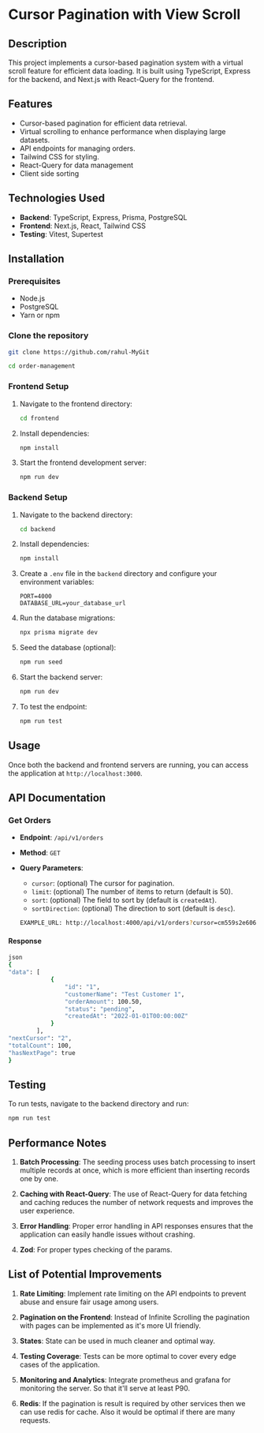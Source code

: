 # Cursor Pagination with View Scroll

## Description

This project implements a cursor-based pagination system with a virtual scroll feature for efficient data loading. It is built using TypeScript, Express for the backend, and Next.js with React-Query for the frontend.

## Features

- Cursor-based pagination for efficient data retrieval.
- Virtual scrolling to enhance performance when displaying large datasets.
- API endpoints for managing orders.
- Tailwind CSS for styling.
- React-Query for data management
- Client side sorting

## Technologies Used

- **Backend**: TypeScript, Express, Prisma, PostgreSQL
- **Frontend**: Next.js, React, Tailwind CSS
- **Testing**: Vitest, Supertest

## Installation


### Prerequisites

- Node.js
- PostgreSQL
- Yarn or npm

### Clone the repository

```bash
git clone https://github.com/rahul-MyGit

cd order-management
```

### Frontend Setup

1. Navigate to the frontend directory:

   ```bash
   cd frontend
   ```

2. Install dependencies:

   ```bash
   npm install
   ```

3. Start the frontend development server:

   ```bash
   npm run dev
   ```

### Backend Setup

1. Navigate to the backend directory:

   ```bash
   cd backend
   ```

2. Install dependencies:

   ```bash
   npm install
   ```

3. Create a `.env` file in the `backend` directory and configure your environment variables:

   ```
   PORT=4000
   DATABASE_URL=your_database_url
   ```

4. Run the database migrations:

   ```bash
   npx prisma migrate dev
   ```

5. Seed the database (optional):

   ```bash
   npm run seed
   ```

6. Start the backend server:

   ```bash
   npm run dev
   ```

7. To test the endpoint:

   ```bash
   npm run test
   ```

## Usage

Once both the backend and frontend servers are running, you can access the application at `http://localhost:3000`.

## API Documentation

### Get Orders

- **Endpoint**: `/api/v1/orders`
- **Method**: `GET`
- **Query Parameters**:
  - `cursor`: (optional) The cursor for pagination.
  - `limit`: (optional) The number of items to return (default is 50).
  - `sort`: (optional) The field to sort by (default is `createdAt`).
  - `sortDirection`: (optional) The direction to sort (default is `desc`).

  ```bash
  EXAMPLE_URL: http://localhost:4000/api/v1/orders?cursor=cm559s2e606adhpisycu46q8i&limit=50&sort=createdAt&sortDirection=desc
  ```

#### Response

```bash
json
{
"data": [
            {
                "id": "1",
                "customerName": "Test Customer 1",
                "orderAmount": 100.50,
                "status": "pending",
                "createdAt": "2022-01-01T00:00:00Z"
            }
        ],
"nextCursor": "2",
"totalCount": 100,
"hasNextPage": true
}
```


## Testing

To run tests, navigate to the backend directory and run:
```bash
npm run test
```


## Performance Notes

1. **Batch Processing**: The seeding process uses batch processing to insert multiple records at once, which is more efficient than inserting records one by one.

2. **Caching with React-Query**: The use of React-Query for data fetching and caching reduces the number of network requests and improves the user experience.

3. **Error Handling**: Proper error handling in API responses ensures that the application can easily handle issues without crashing.

4. **Zod**: For proper types checking of the params.

## List of Potential Improvements

1. **Rate Limiting**: Implement rate limiting on the API endpoints to prevent abuse and ensure fair usage among users.

2. **Pagination on the Frontend**: Instead of Infinite Scrolling the pagination with pages can be implemented as it's more UI friendly.

3. **States**: State can be used in much cleaner and optimal way.

4. **Testing Coverage**: Tests can be more optimal to cover every edge cases of the application.

5. **Monitoring and Analytics**: Integrate prometheus and grafana for monitoring the server. So that it'll serve at least P90.

6. **Redis**: If the pagination is result is required by other services then we can use redis for cache. Also it would be optimal if there are many requests.

